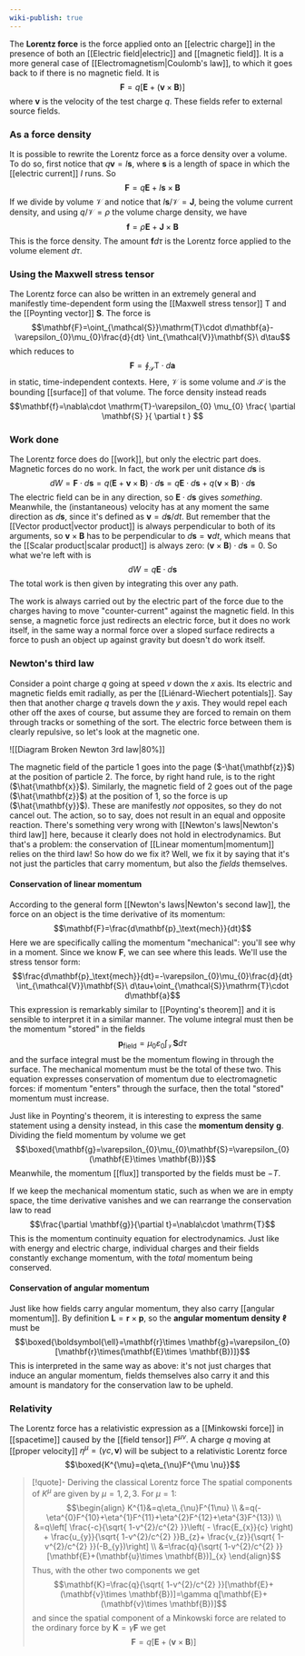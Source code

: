 ```yaml
---
wiki-publish: true
---
```

The **Lorentz force** is the force applied onto an [[electric charge]] in the presence of both an [[Electric field|electric]] and [[magnetic field]]. It is a more general case of [[Electromagnetism|Coulomb's law]], to which it goes back to if there is no magnetic field. It is
$$\mathbf{F}=q[\mathbf{E}+(\mathbf{v}\times \mathbf{B})]$$
where $\mathbf{v}$ is the velocity of the test charge $q$. These fields refer to external source fields.
### As a force density
It is possible to rewrite the Lorentz force as a force density over a volume. To do so, first notice that $q\mathbf{v}=I\mathbf{s}$, where $\mathbf{s}$ is a length of space in which the [[electric current]] $I$ runs. So
$$\mathbf{F}=q\mathbf{E}+I\mathbf{s}\times \mathbf{B}$$
If we divide by volume $\mathcal{V}$ and notice that $I\mathbf{s}/\mathcal{V}=\mathbf{J}$, being the volume current density, and using $q/\mathcal{V}=\rho$ the volume charge density, we have
$$\mathbf{f}=\rho \mathbf{E}+\mathbf{J}\times \mathbf{B}$$
This is the force density. The amount $\mathbf{f}d\tau$ is the Lorentz force applied to the volume element $d\tau$.
### Using the Maxwell stress tensor
The Lorentz force can also be written in an extremely general and manifestly time-dependent form using the [[Maxwell stress tensor]] $\mathrm{T}$ and the [[Poynting vector]] $\mathbf{S}$. The force is
$$\mathbf{F}=\oint_{\mathcal{S}}\mathrm{T}\cdot d\mathbf{a}-\varepsilon_{0}\mu_{0}\frac{d}{dt} \int_{\mathcal{V}}\mathbf{S}\ d\tau$$
which reduces to
$$\mathbf{F}=\oint_{\mathcal{S}}\mathrm{T}\cdot d\mathbf{a}$$
in static, time-independent contexts. Here, $\mathcal{V}$ is some volume and $\mathcal{S}$ is the bounding [[surface]] of that volume. The force density instead reads
$$\mathbf{f}=\nabla\cdot \mathrm{T}-\varepsilon_{0} \mu_{0} \frac{ \partial \mathbf{S} }{ \partial t } $$
### Work done
The Lorentz force does do [[work]], but only the electric part does. Magnetic forces do no work. In fact, the work per unit distance $d\mathbf{s}$ is
$$dW=\mathbf{F}\cdot d\mathbf{s}=q(\mathbf{E}+\mathbf{v}\times \mathbf{B})\cdot d\mathbf{s}=q\mathbf{E}\cdot d\mathbf{s}+q(\mathbf{v}\times \mathbf{B})\cdot d\mathbf{s}$$
The electric field can be in any direction, so $\mathbf{E}\cdot d\mathbf{s}$ gives *something*. Meanwhile, the (instantaneous) velocity has at any moment the same direction as $d\mathbf{s}$, since it's defined as $\mathbf{v}=d\mathbf{s}/dt$. But remember that the [[Vector product|vector product]] is always perpendicular to both of its arguments, so $\mathbf{v}\times \mathbf{B}$ has to be perpendicular to $d\mathbf{s}=\mathbf{v}dt$, which means that the [[Scalar product|scalar product]] is always zero: $(\mathbf{v}\times \mathbf{B})\cdot d\mathbf{s}=0$. So what we're left with is
$$dW=q\mathbf{E}\cdot d\mathbf{s}$$
The total work is then given by integrating this over any path.

The work is always carried out by the electric part of the force due to the charges having to move "counter-current" against the magnetic field. In this sense, a magnetic force just redirects an electric force, but it does no work itself, in the same way a normal force over a sloped surface redirects a force to push an object up against gravity but doesn't do work itself.
### Newton's third law
Consider a point charge $q$ going at speed $v$ down the $x$ axis. Its electric and magnetic fields emit radially, as per the [[Liénard-Wiechert potentials]]. Say then that another charge $q$ travels down the $y$ axis. They would repel each other off the axes of course, but assume they are forced to remain on them through tracks or something of the sort. The electric force between them is clearly repulsive, so let's look at the magnetic one.

![[Diagram Broken Newton 3rd law|80%]]

The magnetic field of the particle 1 goes into the page ($-\hat{\mathbf{z}}$) at the position of particle 2. The force, by right hand rule, is to the right ($\hat{\mathbf{x}}$). Similarly, the magnetic field of 2 goes out of the page ($\hat{\mathbf{z}}$) at the position of 1, so the force is up ($\hat{\mathbf{y}}$). These are manifestly *not* opposites, so they do not cancel out. The action, so to say, does not result in an equal and opposite reaction. There's something very wrong with [[Newton's laws|Newton's third law]] here, because it clearly does not hold in electrodynamics. But that's a problem: the conservation of [[Linear momentum|momentum]] relies on the third law! So how do we fix it? Well, we fix it by saying that it's not just the particles that carry momentum, but also the *fields* themselves.
#### Conservation of linear momentum
According to the general form [[Newton's laws|Newton's second law]], the force on an object is the time derivative of its momentum:
$$\mathbf{F}=\frac{d\mathbf{p}_\text{mech}}{dt}$$
Here we are specifically calling the momentum "mechanical": you'll see why in a moment. Since we know $\mathbf{F}$, we can see where this leads. We'll use the stress tensor form:
$$\frac{d\mathbf{p}_\text{mech}}{dt}=-\varepsilon_{0}\mu_{0}\frac{d}{dt} \int_{\mathcal{V}}\mathbf{S}\ d\tau+\oint_{\mathcal{S}}\mathrm{T}\cdot d\mathbf{a}$$
This expression is remarkably similar to [[Poynting's theorem]] and it is sensible to interpret it in a similar manner. The volume integral must then be the momentum "stored" in the fields
$$\mathbf{p}_\text{field}=\mu_{0}\varepsilon_{0}\int_{\mathcal{V}}\mathbf{S}d\tau$$
and the surface integral must be the momentum flowing in through the surface. The mechanical momentum must be the total of these two. This equation expresses conservation of momentum due to electromagnetic forces: if momentum "enters" through the surface, then the total "stored" momentum must increase.

Just like in Poynting's theorem, it is interesting to express the same statement using a density instead, in this case the **momentum density** $\mathbf{g}$. Dividing the field momentum by volume we get
$$\boxed{\mathbf{g}=\varepsilon_{0}\mu_{0}\mathbf{S}=\varepsilon_{0}(\mathbf{E}\times \mathbf{B})}$$
Meanwhile, the momentum [[flux]] transported by the fields must be $-T$.

If we keep the mechanical momentum static, such as when we are in empty space, the time derivative vanishes and we can rearrange the conservation law to read
$$\frac{\partial \mathbf{g}}{\partial t}=\nabla\cdot \mathrm{T}$$
This is the momentum continuity equation for electrodynamics. Just like with energy and electric charge, individual charges and their fields constantly exchange momentum, with the *total* momentum being conserved.
#### Conservation of angular momentum
Just like how fields carry angular momentum, they also carry [[angular momentum]]. By definition $\mathbf{L}=\mathbf{r}\times \mathbf{p}$, so the **angular momentum density** $\boldsymbol{\ell}$ must be
$$\boxed{\boldsymbol{\ell}=\mathbf{r}\times \mathbf{g}=\varepsilon_{0}[\mathbf{r}\times(\mathbf{E}\times \mathbf{B})]}$$
This is interpreted in the same way as above: it's not just charges that induce an angular momentum, fields themselves also carry it and this amount is mandatory for the conservation law to be upheld.
### Relativity
The Lorentz force has a relativistic expression as a [[Minkowski force]] in [[spacetime]] caused by the [[field tensor]] $F^{\mu \nu}$. A charge $q$ moving at [[proper velocity]] $\eta^{\mu}=(\gamma c,\mathbf{v})$ will be subject to a relativistic Lorentz force
$$\boxed{K^{\mu}=q\eta_{\nu}F^{\mu \nu}}$$

> [!quote]- Deriving the classical Lorentz force
> The spatial components of $K^{\mu}$ are given by $\mu=1,2,3$. For $\mu=1$:
> $$\begin{align}
> K^{1}&=q\eta_{\nu}F^{1\nu} \\
> &=q(-\eta^{0}F^{10}+\eta^{1}F^{11}+\eta^{2}F^{12}+\eta^{3}F^{13}) \\
> &=q\left[ \frac{-c}{\sqrt{ 1-v^{2}/c^{2} }}\left( - \frac{E_{x}}{c} \right) + \frac{u_{y}}{\sqrt{ 1-v^{2}/c^{2} }}B_{z}+  \frac{v_{z}}{\sqrt{ 1-v^{2}/c^{2} }}(-B_{y})\right] \\
> &=\frac{q}{\sqrt{ 1-v^{2}/c^{2} }}[\mathbf{E}+(\mathbf{u}\times \mathbf{B})]_{x}
> \end{align}$$
> Thus, with the other two components we get
> $$\mathbf{K}=\frac{q}{\sqrt{ 1-v^{2}/c^{2} }}[\mathbf{E}+(\mathbf{v}\times \mathbf{B})]=\gamma q[\mathbf{E}+(\mathbf{v}\times \mathbf{B})]$$
> and since the spatial component of a Minkowski force are related to the ordinary force by $\mathbf{K}=\gamma\mathbf{F}$ we get
> $$\mathbf{F}=q[\mathbf{E}+(\mathbf{v}\times \mathbf{B})]$$
